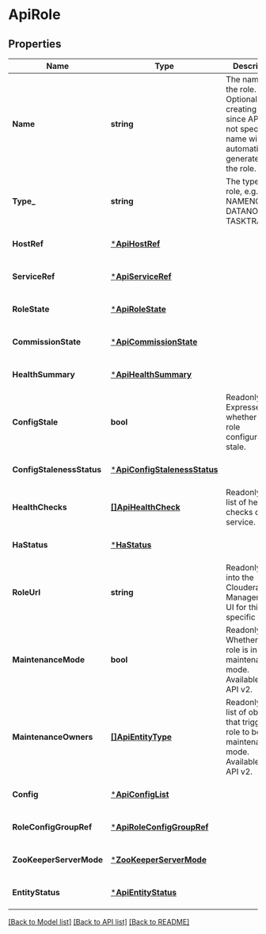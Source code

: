 # ApiRole

## Properties
Name | Type | Description | Notes
------------ | ------------- | ------------- | -------------
**Name** | **string** | The name of the role. Optional when creating a role since API v6. If not specified, a name will be automatically generated for the role. | [optional] [default to null]
**Type_** | **string** | The type of the role, e.g. NAMENODE, DATANODE, TASKTRACKER. | [optional] [default to null]
**HostRef** | [***ApiHostRef**](ApiHostRef.md) |  | [optional] [default to null]
**ServiceRef** | [***ApiServiceRef**](ApiServiceRef.md) |  | [optional] [default to null]
**RoleState** | [***ApiRoleState**](ApiRoleState.md) |  | [optional] [default to null]
**CommissionState** | [***ApiCommissionState**](ApiCommissionState.md) |  | [optional] [default to null]
**HealthSummary** | [***ApiHealthSummary**](ApiHealthSummary.md) |  | [optional] [default to null]
**ConfigStale** | **bool** | Readonly. Expresses whether the role configuration is stale. | [optional] [default to null]
**ConfigStalenessStatus** | [***ApiConfigStalenessStatus**](ApiConfigStalenessStatus.md) |  | [optional] [default to null]
**HealthChecks** | [**[]ApiHealthCheck**](ApiHealthCheck.md) | Readonly. The list of health checks of this service. | [optional] [default to null]
**HaStatus** | [***HaStatus**](HaStatus.md) |  | [optional] [default to null]
**RoleUrl** | **string** | Readonly. Link into the Cloudera Manager web UI for this specific role. | [optional] [default to null]
**MaintenanceMode** | **bool** | Readonly. Whether the role is in maintenance mode. Available since API v2. | [optional] [default to null]
**MaintenanceOwners** | [**[]ApiEntityType**](ApiEntityType.md) | Readonly. The list of objects that trigger this role to be in maintenance mode. Available since API v2. | [optional] [default to null]
**Config** | [***ApiConfigList**](ApiConfigList.md) |  | [optional] [default to null]
**RoleConfigGroupRef** | [***ApiRoleConfigGroupRef**](ApiRoleConfigGroupRef.md) |  | [optional] [default to null]
**ZooKeeperServerMode** | [***ZooKeeperServerMode**](ZooKeeperServerMode.md) |  | [optional] [default to null]
**EntityStatus** | [***ApiEntityStatus**](ApiEntityStatus.md) |  | [optional] [default to null]

[[Back to Model list]](../README.md#documentation-for-models) [[Back to API list]](../README.md#documentation-for-api-endpoints) [[Back to README]](../README.md)

